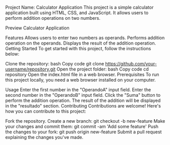 Project Name: Calculator Application
This project is a simple calculator application built using HTML, CSS, and JavaScript. It allows users to perform addition operations on two numbers.

Preview
Calculator Application

Features
Allows users to enter two numbers as operands.
Performs addition operation on the operands.
Displays the result of the addition operation.
Getting Started
To get started with this project, follow the instructions below:

Clone the repository:
bash
Copy code
git clone https://github.com/your-username/repository.git
Open the project folder:
bash
Copy code
cd repository
Open the index.html file in a web browser.
Prerequisites
To run this project locally, you need a web browser installed on your computer.

Usage
Enter the first number in the "OperandoA" input field.
Enter the second number in the "OperandoB" input field.
Click the "Suma" button to perform the addition operation.
The result of the addition will be displayed in the "resultado" section.
Contributing
Contributions are welcome! Here's how you can contribute to this project:

Fork the repository.
Create a new branch: git checkout -b new-feature
Make your changes and commit them: git commit -am 'Add some feature'
Push the changes to your fork: git push origin new-feature
Submit a pull request explaining the changes you've made.
